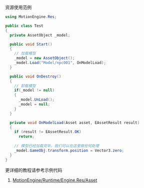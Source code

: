 
资源使用范例
```C#
using MotionEngine.Res;

public class Test
{
  private AssetObject _model;

  public void Start()
  {
    // 加载模型
    _model = new AssetObject();
    _model.Load("Model/npc001", OnModelLoad);
  }

  public void OnDestroy()
  {
    // 卸载模型
    if(_model != null)
    {
      _model.UnLoad();
      _model = null;
    }
  }

  private void OnModelLoad(Asset asset, EAssetResult result)
  {
    if (result != EAssetResult.OK)
      return;
    
    // 模型已经加载完毕，我们可以在这里做任何处理
    _model.GameObj.transform.position = Vector3.zero;
  }
}
```

更详细的教程请参考示例代码
1. [MotionEngine/Runtime/Engine.Res/Asset](https://github.com/gmhevinci/MotionFramework/blob/master/Assets/MotionEngine/Runtime/Engine.Res/Asset)
